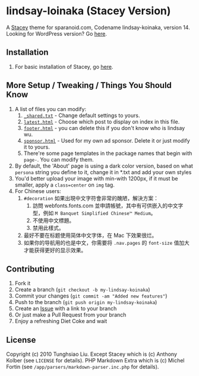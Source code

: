 lindsay-loinaka (Stacey Version)
================================

A [Stacey][st] theme for sparanoid.com, Codename lindsay-koinaka, version 14. Looking for WordPress version? Go [here][lk].


Installation
------------

1. For basic installation of Stacey, go [here][st].


More Setup / Tweaking / Things You Should Know
----------------------------------------------

1. A list of files you can modify:
    1. [`_shared.txt`][f13] - Change default settings to yours.
    2. [`latest.html`][f14] - Choose which post to display on index in this file.
    3. [`footer.html`][f11] - you can delete this if you don't know who is lindsay wu.
	4. [`sponsor.html`][f12] - Used for my own ad sponsor. Delete it or just modify it to yours.
    5. There're some page templates in the package names that begin with `page-`. You can modify them.
2. By default, the 'About' page is using a dark color version, based on what `persona` string you define to it, change it in *.txt and add your own styles
3. You'd better upload your image with min-with 1200px, if it must be smaller, apply a `class=center` on `img` tag.
4. For Chinese users:
    1. `#decoration` 如果出現中文字符會非常的醜陋，解決方案：
        1. 訪問 webfonts.fonts.com 並申請帳號，其中有可供嵌入的中文字型，例如 `M Banquet Simplified Chinese™ Medium`。
        2. 不使用中文標題。
        2. 禁用此樣式。
    2. 最好不要在标题使用简体中文字体，在 Mac 下效果很烂。
    3. 如果你的导航用的也是中文，你需要将 `.nav.pages` 的 `font-size` 值加大才能获得更好的显示效果。


Contributing
------------

1. Fork it
2. Create a branch (`git checkout -b my-lindsay-koinaka`)
3. Commit your changes (`git commit -am "Added new features"`)
4. Push to the branch (`git push origin my-lindsay-koinaka`)
5. Create an [Issue][1] with a link to your branch
6. Or just make a Pull Request from your branch
7. Enjoy a refreshing Diet Coke and wait


License
-------

Copyright (c) 2010 Tunghsiao Liu. 
Except Stacey which is (c) Anthony Kolber (see `LICENSE` for details). PHP Markdown Extra which is (c) Michel Fortin (see `/app/parsers/markdown-parser.inc.php` for details).


[f11]: https://github.com/sparanoid/sparanoid.com/blob/master/templates/partials/footer.html
[f12]: https://github.com/sparanoid/sparanoid.com/blob/master/templates/partials/sponsor.html
[f13]: https://github.com/sparanoid/sparanoid.com/blob/master/content/_shared.txt
[f14]: https://github.com/sparanoid/sparanoid.com/blob/master/templates/partials/latest.html
[1]: https://github.com/sparanoid/sparanoid.com/issues
[lk]: http://github.com/sparanoid/lindsay-koinaka
[st]: https://github.com/kolber/stacey
